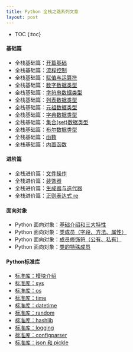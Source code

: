 ```yaml
---
title: Python 全栈之路系列文章
layout: post
---
```


* TOC
{:toc}



#### 基础篇

- 全栈基础篇：[开篇基础]({{site.baseurl}}/2017/05/03/python-basics)  
- 全栈基础篇：[流程控制]({{site.baseurl}}/2017/05/03/python-flowcContort)  
- 全栈基础篇：[赋值与运算符]({{site.baseurl}}/2017/05/03/python-assignment-and-operator)  
- 全栈基础篇：[数字数据类型]({{site.baseurl}}/2017/05/03/python-digital-data-type)  
- 全栈基础篇：[字符串数据类型]({{site.baseurl}}/2017/05/07/python-string-data-type)  
- 全栈基础篇：[列表数据类型]({{site.baseurl}}/2017/05/05/python-list-data-type)  
- 全栈基础篇：[元祖数据类型]({{site.baseurl}}/2017/05/03/python-tuple-data-type)  
- 全栈基础篇：[字典数据类型]({{site.baseurl}}/2017/05/03/python-dict-data-type)  
- 全栈基础篇：[集合(set)数据类型]({{site.baseurl}}/2017/05/03/python-set-data-type)  
- 全栈基础篇：[布尔数据类型]({{site.baseurl}}/2017/05/03/python-bool-data-type)  
- 全栈基础篇：[函数]({{site.baseurl}}/2017/05/07/python-function)  
- 全栈基础篇：[内置函数]({{site.baseurl}}/2017/05/09/python-built-in-function)  

#### 进阶篇

- 全栈进价篇：[文件操作]({{site.baseurl}}/2017/05/05/python-file-operation)  
- 全栈进价篇：[装饰器]({{site.baseurl}}/2017/05/09/python-decorator)  
- 全栈进价篇：[生成器与迭代器]({{site.baseurl}}/2017/05/10/python-generator-and-iterator)  
- 全栈进价篇：[正则表达式 re]({{site.baseurl}}/2017/05/15/python-module-re)  

#### 面向对象

- Python 面向对象：[基础介绍和三大特性]({{site.baseurl}}/2017/05/16/python-object-oriented-basics)
- Python 面向对象：[类成员（字段、方法、属性）]({{site.baseurl}}/2017/05/16/python-object-oriented-class-member)
- Python 面向对象：[成员修饰符（公有、私有）]({{site.baseurl}}/2017/05/16/python-object-oriented-member-modifier)
- Python 面向对象：[类的特殊成员]({{site.baseurl}}/2017/05/16/python-object-oriented-special-member)

#### Python标准库

- [标准库：模块介绍]({{site.baseurl}}/2017/05/15/python-module)  
- [标准库：sys]({{site.baseurl}}/2017/05/13/python-module-sys)  
- [标准库：os]({{site.baseurl}}/2017/05/13/python-module-os)  
- [标准库：time]({{site.baseurl}}/2017/05/10/python-module-time)  
- [标准库：datetime]({{site.baseurl}}/2017/05/10/python-module-datetime)  
- [标准库：random]({{site.baseurl}}/2017/05/10/python-module-random)  
- [标准库：hashlib]({{site.baseurl}}/2017/05/13/python-module-hashlib)  
- [标准库：logging]({{site.baseurl}}/2017/05/15/python-module-logging)  
- [标准库：configparser]({{site.baseurl}}/2017/05/15/python-module-configparser)  
- [标准库：json 和 pickle]({{site.baseurl}}/2017/05/15/python-module-json-and-pickle)  
